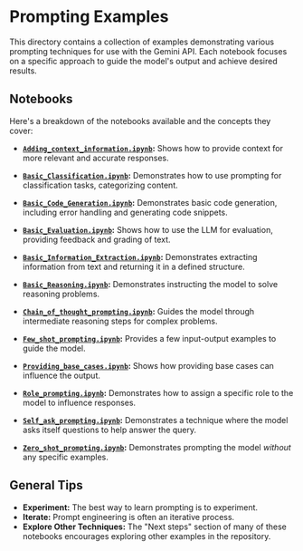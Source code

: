 # Prompting Examples

This directory contains a collection of examples demonstrating various prompting techniques for use with the Gemini API. Each notebook focuses on a specific approach to guide the model's output and achieve desired results.

## Notebooks

Here's a breakdown of the notebooks available and the concepts they cover:

*   **[`Adding_context_information.ipynb`](./Adding_context_information.ipynb):** Shows how to provide context for more relevant and accurate responses.

*   **[`Basic_Classification.ipynb`](./Basic_Classification.ipynb):** Demonstrates how to use prompting for classification tasks, categorizing content.

*   **[`Basic_Code_Generation.ipynb`](./Basic_Code_Generation.ipynb):** Demonstrates basic code generation, including error handling and generating code snippets.

*   **[`Basic_Evaluation.ipynb`](./Basic_Evaluation.ipynb):** Shows how to use the LLM for evaluation, providing feedback and grading of text.

*   **[`Basic_Information_Extraction.ipynb`](./Basic_Information_Extraction.ipynb):** Demonstrates extracting information from text and returning it in a defined structure.

*   **[`Basic_Reasoning.ipynb`](./Basic_Reasoning.ipynb):** Demonstrates instructing the model to solve reasoning problems.

*   **[`Chain_of_thought_prompting.ipynb`](./Chain_of_thought_prompting.ipynb):** Guides the model through intermediate reasoning steps for complex problems.

*   **[`Few_shot_prompting.ipynb`](./Few_shot_prompting.ipynb):** Provides a few input-output examples to guide the model.

*   **[`Providing_base_cases.ipynb`](./Providing_base_cases.ipynb):** Shows how providing base cases can influence the output.

*   **[`Role_prompting.ipynb`](./Role_prompting.ipynb):** Demonstrates how to assign a specific role to the model to influence responses.

*   **[`Self_ask_prompting.ipynb`](./Self_ask_prompting.ipynb):** Demonstrates a technique where the model asks itself questions to help answer the query.

*   **[`Zero_shot_prompting.ipynb`](./Zero_shot_prompting.ipynb):** Demonstrates prompting the model *without* any specific examples.

## General Tips

*   **Experiment:** The best way to learn prompting is to experiment.
*   **Iterate:** Prompt engineering is often an iterative process.
*   **Explore Other Techniques:** The "Next steps" section of many of these notebooks encourages exploring other examples in the repository.
